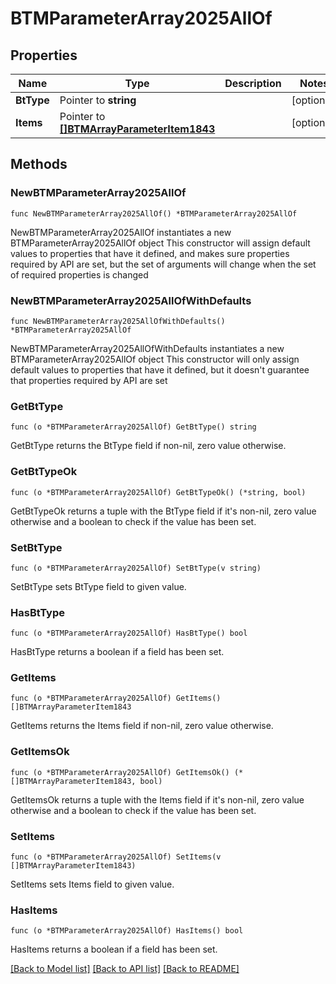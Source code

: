 # BTMParameterArray2025AllOf

## Properties

Name | Type | Description | Notes
------------ | ------------- | ------------- | -------------
**BtType** | Pointer to **string** |  | [optional] 
**Items** | Pointer to [**[]BTMArrayParameterItem1843**](BTMArrayParameterItem-1843.md) |  | [optional] 

## Methods

### NewBTMParameterArray2025AllOf

`func NewBTMParameterArray2025AllOf() *BTMParameterArray2025AllOf`

NewBTMParameterArray2025AllOf instantiates a new BTMParameterArray2025AllOf object
This constructor will assign default values to properties that have it defined,
and makes sure properties required by API are set, but the set of arguments
will change when the set of required properties is changed

### NewBTMParameterArray2025AllOfWithDefaults

`func NewBTMParameterArray2025AllOfWithDefaults() *BTMParameterArray2025AllOf`

NewBTMParameterArray2025AllOfWithDefaults instantiates a new BTMParameterArray2025AllOf object
This constructor will only assign default values to properties that have it defined,
but it doesn't guarantee that properties required by API are set

### GetBtType

`func (o *BTMParameterArray2025AllOf) GetBtType() string`

GetBtType returns the BtType field if non-nil, zero value otherwise.

### GetBtTypeOk

`func (o *BTMParameterArray2025AllOf) GetBtTypeOk() (*string, bool)`

GetBtTypeOk returns a tuple with the BtType field if it's non-nil, zero value otherwise
and a boolean to check if the value has been set.

### SetBtType

`func (o *BTMParameterArray2025AllOf) SetBtType(v string)`

SetBtType sets BtType field to given value.

### HasBtType

`func (o *BTMParameterArray2025AllOf) HasBtType() bool`

HasBtType returns a boolean if a field has been set.

### GetItems

`func (o *BTMParameterArray2025AllOf) GetItems() []BTMArrayParameterItem1843`

GetItems returns the Items field if non-nil, zero value otherwise.

### GetItemsOk

`func (o *BTMParameterArray2025AllOf) GetItemsOk() (*[]BTMArrayParameterItem1843, bool)`

GetItemsOk returns a tuple with the Items field if it's non-nil, zero value otherwise
and a boolean to check if the value has been set.

### SetItems

`func (o *BTMParameterArray2025AllOf) SetItems(v []BTMArrayParameterItem1843)`

SetItems sets Items field to given value.

### HasItems

`func (o *BTMParameterArray2025AllOf) HasItems() bool`

HasItems returns a boolean if a field has been set.


[[Back to Model list]](../README.md#documentation-for-models) [[Back to API list]](../README.md#documentation-for-api-endpoints) [[Back to README]](../README.md)


